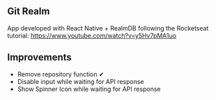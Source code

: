 ## Git Realm

App developed with React Native + RealmDB following the Rocketseat tutorial: https://www.youtube.com/watch?v=y5Hv7pMA1uo

## Improvements

- Remove repository function ✔
- Disable input while waiting for API response
- Show Spinner Icon while waiting for API response
